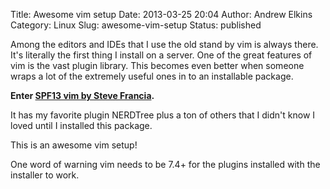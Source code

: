 Title: Awesome vim setup
Date: 2013-03-25 20:04
Author: Andrew Elkins
Category: Linux
Slug: awesome-vim-setup
Status: published

Among the editors and IDEs that I use the old stand by vim is always
there. It's literally the first thing I install on a server. One of the
great features of vim is the vast plugin library. This becomes even
better when someone wraps a lot of the extremely useful ones in to an
installable package.

**Enter [SPF13 vim by Steve
Francia](https://github.com/spf13/spf13-vim).**

It has my favorite plugin NERDTree plus a ton of others that I didn't
know I loved until I installed this package.

This is an awesome vim setup!

One word of warning vim needs to be 7.4+ for the plugins installed with
the installer to work.
